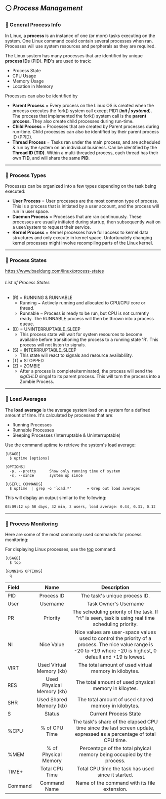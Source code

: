 <!--Processes-->
## :white_circle: *Process Management*

<!--General-->
### :sushi: General Process Info
In Linux, a **process** is an instance of one (or more) tasks executing on the system. One Linux command could contain several processes when ran. Processes will use system resources and perpherals as they are required.

The Linux system has many processes that are identified by unique **process ID**s (PID). **PID**'s are used to track:
- Process State
- CPU Usage
- Memory Usage
- Location in Memory

Processes can also be identified by
- **Parent Process** = Every process on the Linux OS is created when the process executes the fork() system call except PID1 (***init | systemd***). The process that implemented the fork() system call is the **parent process**. They also create child processes during run-time.
- **Child Process** = Processes that are created by Parent processes during run-time. Child processes can also be identified by their parent process ID (PPID).
- **Thread Process** = Tasks ran under the main process, and are scheduled & run by the system on an individual business. Can be identified by the **Thread ID (TID)**. Within a multi-threaded process, each thread has their own **TID**, and will share the same **PID**.
___

<!--Process_Types-->
### :rice_ball: Process Types
Processes can be organized into a few types depending on the task being executed:
- **User Process** = User processes are the most common type of process. This is a process that is initiated by a user account, and the process will run in user space.
- **Daemon Process** = Processes that are ran continuously. These processes are usually initiated during startup, then subsequently wait on a user/system to request their service.
- **Kernel Process** = Kernel processes have full access to kernel data structures and only execute in kernel space. Unfortunately changing kernel processes might involve recompiling parts of the Linux kernel.
___

<!--Process_States-->
### :ramen: Process States
https://www.baeldung.com/linux/process-states

###### List of Process States
- (R) = RUNNING & RUNNABLE
  - Running ~ Actively running and allocated to CPU/CPU core or thread.
  - Runnable ~ Process is ready to be run, but CPU is not currently ready. The RUNNABLE process will then be thrown into a process queue.
- (D) = UNINTERRUPTABLE_SLEEP
  - This process state will wait for system resources to become available before transitioning the process to a running state 'R'. This process will not listen to signals.
- (S) = INTERRRUPTABLE_SLEEP
  - This state will react to signals and resource availablility.
- (T) = STOPPED
- (Z) = ZOMBIE
  - After a process is complete/terminated, the process will send the _sigCHLD_ singal to its parent process. This will turn the process into a Zombie Process.
___

### :fried_shrimp: Load Averages
The **load average** is the average system load on a system for a defined amount of time. It's calculated by processes that are:
- Running Processes
- Runnable Processes
- Sleeping Processes (Interruptable & Uninterruptable)

Use the command [uptime](https://man7.org/linux/man-pages/man1/uptime.1.html) to retrieve the system's load average:
```
[USAGE]
  $ uptime [options]

[OPTIONS]
  -p, --pretty      Show only running time of system
  -s, --since       system up since
  
[USEFUL COMMANDS]
  $ uptime  | grep -o 'load.*'       = Grep out load averages
```
This will display an output similar to the following:
```
03:09:12 up 50 days, 32 min, 3 users, load average: 0.44, 0.31, 0.12
```
___

<!--Process_Monitoring-->
### :bento: Process Monitoring
Here are some of the most commonly used commands for process monitoring:

For displaying Linux processes, use the [top](https://man7.org/linux/man-pages/man1/top.1.html) command:
```
[USAGE]
  $ top
  
[RUNNING OPTIONS]
  q
```
Field | Name | Description
:------|:------:|:------:
PID | Process ID | The task's unique process ID.
User | Username | Task Owner's Username
PR | Priority | The scheduling priority of the task. If "rt" is seen, task is using real time scheduling priority.
NI | Nice Value | Nice values are user-space values used to control the priority of a process. The nice value range is -20 to +19 where -20 is highest, 0 default and +19 is lowest.
VIRT | Used Virtual Memory (kb) | The total amount of used virtual memory in kilobytes.
RES | Used Physical Memory (kb) | The total amount of used physical memory in kiloytes.
SHR | Used Shared Memory (kb) | The total amount of used shared memory in kilobytes.
S | Status | Current Process State
%CPU | % of CPU Time | The task's share of the elapsed CPU time since the last screen update, expressed as a percentage of total CPU time.
%MEM | % of Physical Memory | Percentage of the total phyical memory being occupied by the process.
TIME+ | Total CPU Time | Total CPU time the task has used since it started.
Command | Command Name | Name of the command with its file extension.
